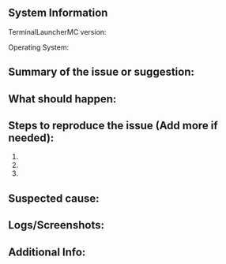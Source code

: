 <!--
Before submitting this issue, please make sure you have:

 1. Filled out this form completely, the only optional field is "additional info".
	- Use as many details as possible and state the problem clearly.
 2. Proof-read your ENTIRE issue report.
	- Grammar and spelling mistakes make issue reports harder to understand.
 3. Made sure your problem is not caused by an issue in your own modpack.
	- We provide support for MultiMC, not your modpack. Problems with your modpack will be ignored.
 4. Given the issue a descriptive title.
	- A good title includes a brief summary of the issue and avoids things such as "Help" and "What?!".
	  Use of UPPERCASE is discouraged, as it reads like someone is screaming.
 5. Place all information below the ---- of lines.
 	- It makes the issue look pretty
 
If you believe your issue to be a bug, please make sure you check the wiki page: https://github.com/MultiMC/MultiMC5/wiki/Report-a-Bug
-->

System Information
-----------------------------
TerminalLauncherMC version:

Operating System:

Summary of the issue or suggestion:
----------------------------------------------


What should happen:
------------------------------


Steps to reproduce the issue (Add more if needed):
-------------------------------------------------------------
1.

2.

3.

Suspected cause:
---------------------------


Logs/Screenshots:
----------------------------
[//]: # (Please refer to https://github.com/MultiMC/MultiMC5/wiki/Log-Upload for instructions on how to attach your logs.)


Additional Info:
---------------------------
